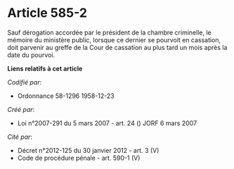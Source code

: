 # Article 585-2

Sauf dérogation accordée par le président de la chambre criminelle, le mémoire du ministère public, lorsque ce dernier se
pourvoit en cassation, doit parvenir au greffe de la Cour de cassation au plus tard un mois après la date du pourvoi.

**Liens relatifs à cet article**

_Codifié par_:

  - Ordonnance 58-1296 1958-12-23

_Créé par_:

  - Loi n°2007-291 du 5 mars 2007 - art. 24 () JORF 6 mars 2007

_Cité par_:

  - Décret n°2012-125 du 30 janvier 2012 - art. 3 (V)
  - Code de procédure pénale - art. 590-1 (V)
